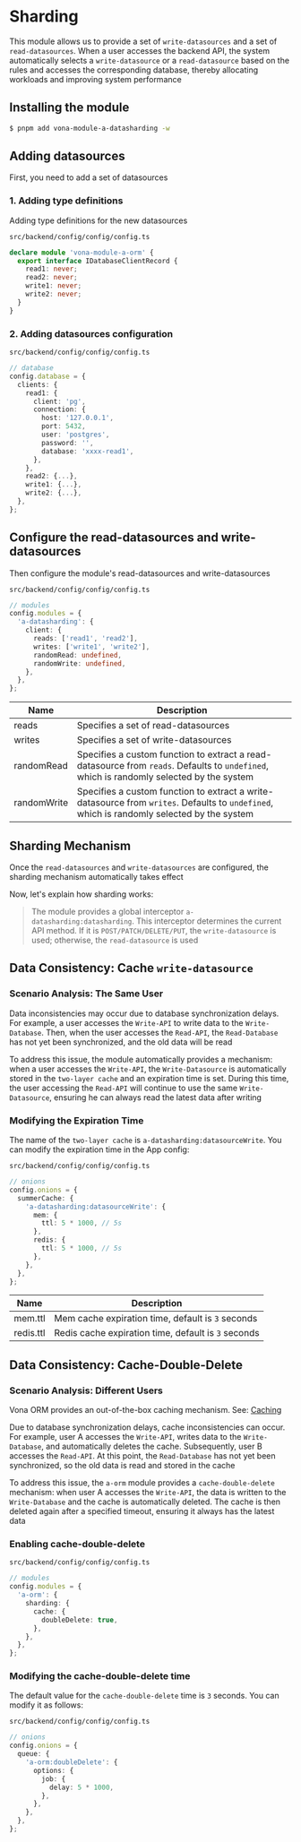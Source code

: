# Sharding

This module allows us to provide a set of `write-datasources` and a set of `read-datasources`. When a user accesses the backend API, the system automatically selects a `write-datasource` or a `read-datasource` based on the rules and accesses the corresponding database, thereby allocating workloads and improving system performance

## Installing the module

``` bash
$ pnpm add vona-module-a-datasharding -w
```

## Adding datasources

First, you need to add a set of datasources

### 1. Adding type definitions

Adding type definitions for the new datasources

`src/backend/config/config/config.ts`

``` typescript
declare module 'vona-module-a-orm' {
  export interface IDatabaseClientRecord {
    read1: never;
    read2: never;
    write1: never;
    write2: never;
  }
}
```

### 2. Adding datasources configuration

`src/backend/config/config/config.ts`

``` typescript
// database
config.database = {
  clients: {
    read1: {
      client: 'pg',
      connection: {
        host: '127.0.0.1',
        port: 5432,
        user: 'postgres',
        password: '',
        database: 'xxxx-read1',
      },
    },
    read2: {...},
    write1: {...},
    write2: {...},
  },
};
```

## Configure the read-datasources and write-datasources

Then configure the module's read-datasources and write-datasources

`src/backend/config/config/config.ts`

``` typescript
// modules
config.modules = {
  'a-datasharding': {
    client: {
      reads: ['read1', 'read2'],
      writes: ['write1', 'write2'],
      randomRead: undefined,
      randomWrite: undefined,
    },
  },
};    
```

|Name|Description|
|--|--|
|reads|Specifies a set of read-datasources|
|writes|Specifies a set of write-datasources|
|randomRead|Specifies a custom function to extract a read-datasource from `reads`. Defaults to `undefined`, which is randomly selected by the system |
|randomWrite|Specifies a custom function to extract a write-datasource from `writes`. Defaults to `undefined`, which is randomly selected by the system |

## Sharding Mechanism

Once the `read-datasources` and `write-datasources` are configured, the sharding mechanism automatically takes effect

Now, let's explain how sharding works:

> The module provides a global interceptor `a-datasharding:datasharding`. This interceptor determines the current API method. If it is `POST/PATCH/DELETE/PUT`, the `write-datasource` is used; otherwise, the `read-datasource` is used

## Data Consistency: Cache `write-datasource`

### Scenario Analysis: The Same User

Data inconsistencies may occur due to database synchronization delays. For example, a user accesses the `Write-API` to write data to the `Write-Database`. Then, when the user accesses the `Read-API`, the `Read-Database` has not yet been synchronized, and the old data will be read

To address this issue, the module automatically provides a mechanism: when a user accesses the `Write-API`, the `Write-Datasource` is automatically stored in the `two-layer cache` and an expiration time is set. During this time, the user accessing the `Read-API` will continue to use the same `Write-Datasource`, ensuring he can always read the latest data after writing

### Modifying the Expiration Time

The name of the `two-layer cache` is `a-datasharding:datasourceWrite`. You can modify the expiration time in the App config:

`src/backend/config/config/config.ts`

``` typescript
// onions
config.onions = {
  summerCache: {
    'a-datasharding:datasourceWrite': {
      mem: {
        ttl: 5 * 1000, // 5s
      },
      redis: {
        ttl: 5 * 1000, // 5s
      },
    },
  },
};
```

|Name|Description|
|--|--|
|mem.ttl|Mem cache expiration time, default is `3` seconds|
|redis.ttl|Redis cache expiration time, default is `3` seconds|

## Data Consistency: Cache-Double-Delete

### Scenario Analysis: Different Users

Vona ORM provides an out-of-the-box caching mechanism. See: [Caching](../guide/techniques/orm/caching.md)

Due to database synchronization delays, cache inconsistencies can occur. For example, user A accesses the `Write-API`, writes data to the `Write-Database`, and automatically deletes the cache. Subsequently, user B accesses the `Read-API`. At this point, the `Read-Database` has not yet been synchronized, so the old data is read and stored in the cache

To address this issue, the `a-orm` module provides a `cache-double-delete` mechanism: when user A accesses the `Write-API`, the data is written to the `Write-Database` and the cache is automatically deleted. The cache is then deleted again after a specified timeout, ensuring it always has the latest data

### Enabling cache-double-delete

`src/backend/config/config/config.ts`

``` typescript
// modules
config.modules = {
  'a-orm': {
    sharding: {
      cache: {
        doubleDelete: true,
      },
    },
  },
};
```

### Modifying the cache-double-delete time

The default value for the `cache-double-delete` time is `3` seconds. You can modify it as follows:

`src/backend/config/config/config.ts`

``` typescript
// onions
config.onions = {
  queue: {
    'a-orm:doubleDelete': {
      options: {
        job: {
          delay: 5 * 1000,
        },
      },
    },
  },
};
```
